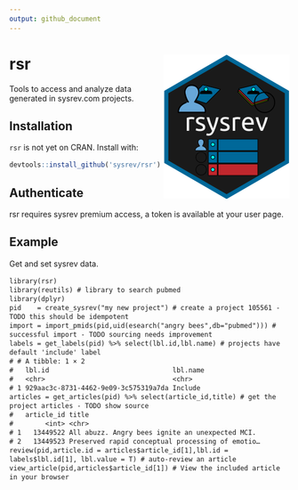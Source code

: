 ```yaml
---
output: github_document
---
```


# rsr <img src="man/figures/logo.svg" align="right" />
Tools to access and analyze data generated in sysrev.com projects.

## Installation
`rsr` is not yet on CRAN. Install with:
``` r
devtools::install_github('sysrev/rsr')
```

## Authenticate
rsr requires sysrev premium access, a token is available at your user page.


## Example
Get and set sysrev data.

```{r}
library(rsr)
library(reutils) # library to search pubmed
library(dplyr)
pid    = create_sysrev("my new project") # create a project 105561 - TODO this should be idempotent
import = import_pmids(pid,uid(esearch("angry bees",db="pubmed"))) # successful import - TODO sourcing needs improvement
labels = get_labels(pid) %>% select(lbl.id,lbl.name) # projects have default 'include' label
# # A tibble: 1 × 2
#   lbl.id                               lbl.name
#   <chr>                                <chr>   
# 1 929aac3c-8731-4462-9e09-3c575319a7da Include
articles = get_articles(pid) %>% select(article_id,title) # get the project articles - TODO show source
#   article_id title                                           
#        <int> <chr>                                           
# 1   13449522 All abuzz. Angry bees ignite an unexpected MCI. 
# 2   13449523 Preserved rapid conceptual processing of emotio…
review(pid,article.id = articles$article_id[1],lbl.id = labels$lbl.id[1], lbl.value = T) # auto-review an article
view_article(pid,articles$article_id[1]) # View the included article in your browser
```
